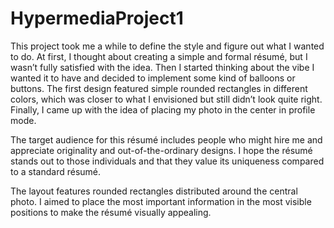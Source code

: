 # HypermediaProject1
This project took me a while to define the style and figure out what I wanted to do. At first, I thought about creating a simple and formal résumé, but I wasn’t fully satisfied with the idea. Then I started thinking about the vibe I wanted it to have and decided to implement some kind of balloons or buttons. The first design featured simple rounded rectangles in different colors, which was closer to what I envisioned but still didn’t look quite right. Finally, I came up with the idea of placing my photo in the center in profile mode.

The target audience for this résumé includes people who might hire me and appreciate originality and out-of-the-ordinary designs. I hope the résumé stands out to those individuals and that they value its uniqueness compared to a standard résumé.

The layout features rounded rectangles distributed around the central photo. I aimed to place the most important information in the most visible positions to make the résumé visually appealing.
